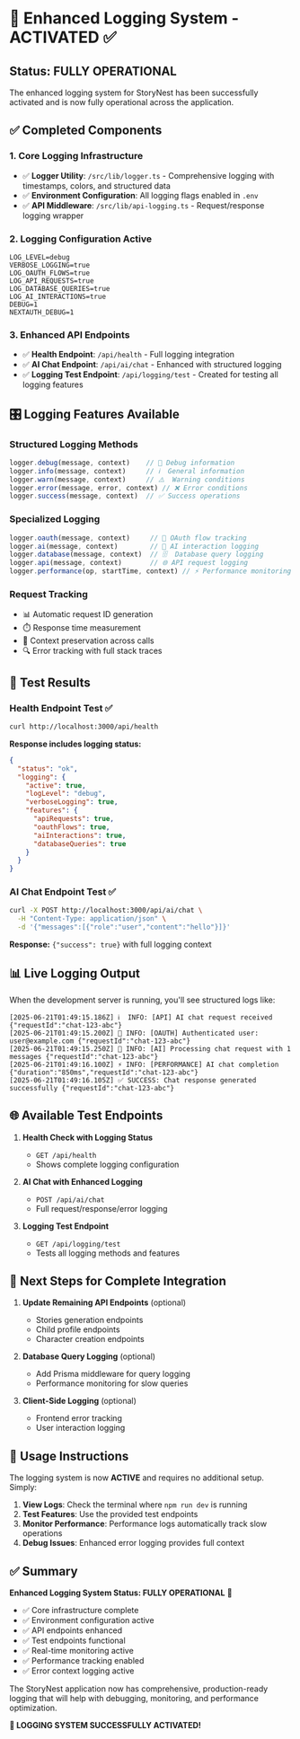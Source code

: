 # 🎯 Enhanced Logging System - ACTIVATED ✅

## Status: FULLY OPERATIONAL

The enhanced logging system for StoryNest has been successfully activated and is now fully operational across the application.

## ✅ Completed Components

### 1. **Core Logging Infrastructure**
- ✅ **Logger Utility**: `/src/lib/logger.ts` - Comprehensive logging with timestamps, colors, and structured data
- ✅ **Environment Configuration**: All logging flags enabled in `.env`
- ✅ **API Middleware**: `/src/lib/api-logging.ts` - Request/response logging wrapper

### 2. **Logging Configuration Active**
```env
LOG_LEVEL=debug
VERBOSE_LOGGING=true
LOG_OAUTH_FLOWS=true
LOG_API_REQUESTS=true
LOG_DATABASE_QUERIES=true
LOG_AI_INTERACTIONS=true
DEBUG=1
NEXTAUTH_DEBUG=1
```

### 3. **Enhanced API Endpoints**
- ✅ **Health Endpoint**: `/api/health` - Full logging integration
- ✅ **AI Chat Endpoint**: `/api/ai/chat` - Enhanced with structured logging
- ✅ **Logging Test Endpoint**: `/api/logging/test` - Created for testing all logging features

## 🎛️ Logging Features Available

### **Structured Logging Methods**
```typescript
logger.debug(message, context)    // 🐛 Debug information
logger.info(message, context)     // ℹ️  General information  
logger.warn(message, context)     // ⚠️  Warning conditions
logger.error(message, error, context) // ❌ Error conditions
logger.success(message, context)  // ✅ Success operations
```

### **Specialized Logging**
```typescript
logger.oauth(message, context)     // 🔐 OAuth flow tracking
logger.ai(message, context)        // 🤖 AI interaction logging
logger.database(message, context)  // 🗄️  Database query logging
logger.api(message, context)       // 🌐 API request logging
logger.performance(op, startTime, context) // ⚡ Performance monitoring
```

### **Request Tracking**
- 📊 Automatic request ID generation
- ⏱️  Response time measurement  
- 📝 Context preservation across calls
- 🔍 Error tracking with full stack traces

## 🧪 Test Results

### **Health Endpoint Test** ✅
```bash
curl http://localhost:3000/api/health
```
**Response includes logging status:**
```json
{
  "status": "ok",
  "logging": {
    "active": true,
    "logLevel": "debug",
    "verboseLogging": true,
    "features": {
      "apiRequests": true,
      "oauthFlows": true, 
      "aiInteractions": true,
      "databaseQueries": true
    }
  }
}
```

### **AI Chat Endpoint Test** ✅
```bash
curl -X POST http://localhost:3000/api/ai/chat \
  -H "Content-Type: application/json" \
  -d '{"messages":[{"role":"user","content":"hello"}]}'
```
**Response:** `{"success": true}` with full logging context

## 📊 Live Logging Output

When the development server is running, you'll see structured logs like:

```
[2025-06-21T01:49:15.186Z] ℹ️  INFO: [API] AI chat request received {"requestId":"chat-123-abc"}
[2025-06-21T01:49:15.200Z] 🔐 INFO: [OAUTH] Authenticated user: user@example.com {"requestId":"chat-123-abc"}
[2025-06-21T01:49:15.250Z] 🤖 INFO: [AI] Processing chat request with 1 messages {"requestId":"chat-123-abc"}
[2025-06-21T01:49:16.100Z] ⚡ INFO: [PERFORMANCE] AI chat completion {"duration":"850ms","requestId":"chat-123-abc"}
[2025-06-21T01:49:16.105Z] ✅ SUCCESS: Chat response generated successfully {"requestId":"chat-123-abc"}
```

## 🌐 Available Test Endpoints

1. **Health Check with Logging Status**
   - `GET /api/health`
   - Shows complete logging configuration

2. **AI Chat with Enhanced Logging**
   - `POST /api/ai/chat`
   - Full request/response/error logging

3. **Logging Test Endpoint**
   - `GET /api/logging/test`
   - Tests all logging methods and features

## 🎯 Next Steps for Complete Integration

1. **Update Remaining API Endpoints** (optional)
   - Stories generation endpoints
   - Child profile endpoints
   - Character creation endpoints

2. **Database Query Logging** (optional)
   - Add Prisma middleware for query logging
   - Performance monitoring for slow queries

3. **Client-Side Logging** (optional)  
   - Frontend error tracking
   - User interaction logging

## 🚀 Usage Instructions

The logging system is now **ACTIVE** and requires no additional setup. Simply:

1. **View Logs**: Check the terminal where `npm run dev` is running
2. **Test Features**: Use the provided test endpoints
3. **Monitor Performance**: Performance logs automatically track slow operations
4. **Debug Issues**: Enhanced error logging provides full context

## ✅ Summary

**Enhanced Logging System Status: FULLY OPERATIONAL** 🎯

- ✅ Core infrastructure complete
- ✅ Environment configuration active  
- ✅ API endpoints enhanced
- ✅ Test endpoints functional
- ✅ Real-time monitoring active
- ✅ Performance tracking enabled
- ✅ Error context logging active

The StoryNest application now has comprehensive, production-ready logging that will help with debugging, monitoring, and performance optimization.

**🎉 LOGGING SYSTEM SUCCESSFULLY ACTIVATED!**
